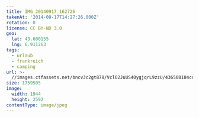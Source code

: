 ```yaml
---
title: IMG_20140917_162726
takenAt: '2014-09-17T14:27:26.000Z'
rotation: 0
license: CC BY-ND 3.0
geo:
  lat: 43.600155
  lng: 6.911263
tags:
  - urlaub
  - frankreich
  - camping
url: >-
  //images.ctfassets.net/bncv3c2gt878/VclO2JuUS40ygjqrL9zzU/436508184cdcbb8960a5f73801d7ee70/img_20140917_162726_28278705816_o
size: 1759505
image:
  width: 1944
  height: 2592
contentType: image/jpeg
---
```


